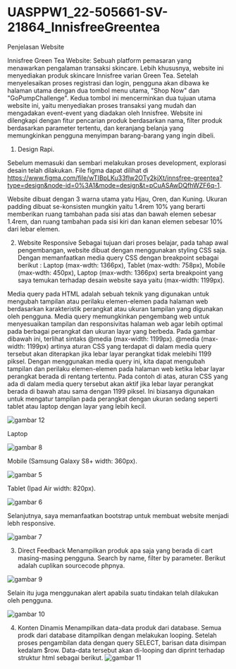 # UASPPW1_22-505661-SV-21864_InnisfreeGreentea

Penjelasan Website

Innisfree Green Tea Website: Sebuah platform pemasaran yang menawarkan pengalaman transaksi skincare. Lebih khususnya, website ini menyediakan produk skincare Innisfree varian Green Tea. Setelah menyelesaikan proses registrasi dan login, pengguna akan dibawa ke halaman utama dengan dua tombol menu utama, "Shop Now" dan "GoPumpChallenge". Kedua tombol ini mencerminkan dua tujuan utama website ini, yaitu menyediakan proses transaksi yang mudah dan mengadakan event-event yang diadakan oleh Innisfree. Website ini dilengkapi dengan fitur pencarian produk berdasarkan nama, filter produk berdasarkan parameter tertentu, dan keranjang belanja yang memungkinkan pengguna menyimpan barang-barang yang ingin dibeli.

1.	Design Rapi.
   
Sebelum memasuki dan sembari melakukan proses development, explorasi desain telah dilakukan. File figma dapat dilihat di https://www.figma.com/file/wTIBpLKu33flw2OTy2kjXt/innsfree-greentea?type=design&node-id=0%3A1&mode=design&t=pCuASAwDQfhWZF6q-1. 

Website dibuat dengan 3 warna utama yatu Hjau, Oren, dan Kuning. Ukuran padding dibuat se-konsisten mungkin yaitu 1.4rem 10% yang berarti memberikan ruang tambahan pada sisi atas dan bawah elemen sebesar 1.4rem, dan ruang tambahan pada sisi kiri dan kanan elemen sebesar 10% dari lebar elemen.

2.	Website Responsive
Sebagai tujuan dari proses belajar, pada tahap awal pengembangan, website dibuat dengan menggunakan styling CSS saja. Dengan memanfaatkan media query CSS dengan breakpoint sebagai berikut : Laptop (max-wdth: 1366px), Tablet (max-wdth: 758px), Mobile (max-wdth: 450px), Laptop (max-wdth: 1366px) serta breakpoint yang saya temukan terhadap desain website saya yaitu (max-width: 1199px).

Media query pada HTML adalah sebuah teknik yang digunakan untuk mengubah tampilan atau perilaku elemen-elemen pada halaman web berdasarkan karakteristik perangkat atau ukuran tampilan yang digunakan oleh pengguna. Media query memungkinkan pengembang web untuk menyesuaikan tampilan dan responsivitas halaman web agar lebih optimal pada berbagai perangkat dan ukuran layar yang berbeda. Pada gambar dibawah ini, terlihat sintaks @media (max-width: 1199px). @media (max-width: 1199px) artinya aturan CSS yang terdapat di dalam media query tersebut akan diterapkan jika lebar layar perangkat tidak melebihi 1199 piksel.
Dengan menggunakan media query ini, kita dapat mengubah tampilan dan perilaku elemen-elemen pada halaman web ketika lebar layar perangkat berada di rentang tertentu. Pada contoh di atas, aturan CSS yang ada di dalam media query tersebut akan aktif jika lebar layar perangkat berada di bawah atau sama dengan 1199 piksel. Ini biasanya digunakan untuk mengatur tampilan pada perangkat dengan ukuran sedang seperti tablet atau laptop dengan layar yang lebih kecil.

![gambar 12](https://github.com/affodilajF/UASPPW1_22-505661-SV-21864_InnisfreeGreentea/assets/130672181/70d1239b-5c3f-43d3-8d1a-54cd17a3239a)


Laptop

![gambar 8](https://github.com/affodilajF/UASPPW1_22-505661-SV-21864_InnisfreeGreentea/assets/130672181/4f52a6d8-33b6-4858-8760-16afc4897bba)

Mobile (Samsung Galaxy S8+ width: 360px).

![gambar 5](https://github.com/affodilajF/UASPPW1_22-505661-SV-21864_InnisfreeGreentea/assets/130672181/7b8fd697-26bc-4944-bc77-8dc3a98a09db)

Tablet (Ipad Air width: 820px).

![gambar 6](https://github.com/affodilajF/UASPPW1_22-505661-SV-21864_InnisfreeGreentea/assets/130672181/fbda0c30-2ff8-4c17-b010-a605252cc253)

Selanjutnya, saya memanfaatkan bootstrap untuk membuat website menjadi lebh responsive. 

![gambar 7](https://github.com/affodilajF/UASPPW1_22-505661-SV-21864_InnisfreeGreentea/assets/130672181/a815f26f-8b4a-4d51-beb6-be79c457b1ac)


3.	Direct Feedback
Menampilkan produk apa saja yang berada di cart masing-masing pengguna.
Search by name, filter by parameter.
Berikut adalah cuplikan sourcecode phpnya. 

![gambar 9](https://github.com/affodilajF/UASPPW1_22-505661-SV-21864_InnisfreeGreentea/assets/130672181/02905fcb-f28c-472f-8a84-93004af49311)



Selain itu juga menggunakan alert apabila suatu tindakan telah dilakukan oleh pengguna.

![gambar 10](https://github.com/affodilajF/UASPPW1_22-505661-SV-21864_InnisfreeGreentea/assets/130672181/998e6312-d154-480b-9df4-db0d39e12ace)


4.	Konten Dinamis 
Menampilkan data-data produk dari database.
Semua prodk dari database ditampilkan dengan melakukan looping.
Setelah proses pengambilan data dengan query SELECT, barisan data disimpan kedalam $row. Data-data tersebut akan di-looping dan diprint terhadap struktur html sebagai berikut. 
![gambar 11](https://github.com/affodilajF/UASPPW1_22-505661-SV-21864_InnisfreeGreentea/assets/130672181/14d02591-99c1-4d8e-b8a9-628fab698b0f)





